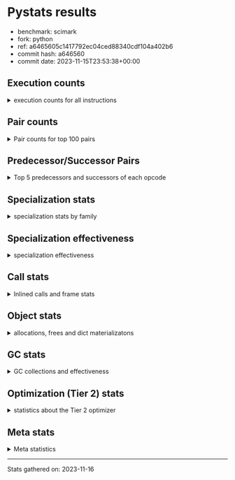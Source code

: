 
# Pystats results

- benchmark: scimark
- fork: python
- ref: a6465605c1417792ec04ced88340cdf104a402b6
- commit hash: a646560
- commit date: 2023-11-15T23:53:38+00:00

## Execution counts

<details>
<summary> execution counts for all instructions </summary>

|Name | Count | Self | Cumulative | Miss ratio | 
|---|---:|---:|---:|---:|
| LOAD_FAST | 1,159,207,680 | 17.9% | 17.9% |  |
| LOAD_FAST_LOAD_FAST | 542,781,720 | 8.4% | 26.2% |  |
| POP_JUMP_IF_FALSE | 346,580,980 | 5.3% | 31.6% |  |
| LOAD_CONST | 345,911,100 | 5.3% | 36.9% |  |
| LOAD_ATTR_INSTANCE_VALUE | 321,103,460 | 4.9% | 41.8% |  |
| SWAP | 309,383,360 | 4.8% | 46.6% |  |
| COPY | 309,375,040 | 4.8% | 51.4% |  |
| BINARY_SUBSCR | 299,729,920 | 4.6% | 56.0% |  |
| COMPARE_OP_INT | 229,899,900 | 3.5% | 59.5% |  |
| BINARY_OP_ADD_INT | 219,364,220 | 3.4% | 62.9% |  |
| STORE_SUBSCR | 213,529,480 | 3.3% | 66.2% |  |
| RESUME_CHECK | 182,272,520 | 2.8% | 69.0% |  |
| RETURN_VALUE | 181,123,540 | 2.8% | 71.8% |  |
| LOAD_GLOBAL_BUILTIN | 178,242,120 | 2.7% | 74.6% |  |
| STORE_FAST | 170,508,420 | 2.6% | 77.2% |  |
| BINARY_OP_ADD_FLOAT | 153,509,880 | 2.4% | 79.6% |  |
| BINARY_OP_MULTIPLY_FLOAT | 132,411,460 | 2.0% | 81.6% |  |
| BINARY_SUBSCR_GETITEM | 118,050,820 | 1.8% | 83.4% |  |
| BINARY_OP_SUBTRACT_FLOAT | 116,786,100 | 1.8% | 85.2% |  |
| ENTER_EXECUTOR | 106,306,680 | 1.6% | 86.9% |  |
| TO_BOOL_BOOL | 97,414,060 | 1.5% | 88.4% |  |
| JUMP_FORWARD | 94,194,080 | 1.5% | 89.8% |  |
| CALL_ISINSTANCE | 80,450,280 | 1.2% | 91.0% |  |
| BINARY_SUBSCR_LIST_INT | 80,435,080 | 1.2% | 92.3% |  |
| BINARY_OP_MULTIPLY_INT | 62,786,900 | 1.0% | 93.3% |  |
| STORE_FAST_STORE_FAST | 55,708,400 | 0.9% | 94.1% |  |
| CALL_PY_EXACT_ARGS | 54,922,060 | 0.8% | 95.0% |  |
| LOAD_ATTR_METHOD_WITH_VALUES | 54,900,620 | 0.8% | 95.8% |  |
| UNPACK_SEQUENCE_TWO_TUPLE | 46,907,120 | 0.7% | 96.5% |  |
| BINARY_OP_SUBTRACT_INT | 43,729,340 | 0.7% | 97.2% |  |
| BUILD_TUPLE | 39,217,740 | 0.6% | 97.8% |  |
| STORE_ATTR_INSTANCE_VALUE | 33,929,600 | 0.5% | 98.3% |  |
| LOAD_ATTR_NONDESCRIPTOR_WITH_VALUES | 22,232,680 | 0.3% | 98.7% | 0.1% |
| CALL_BUILTIN_CLASS | 17,332,160 | 0.3% | 98.9% |  |
| FOR_ITER_RANGE | 10,502,820 | 0.2% | 99.1% |  |
| BINARY_OP | 9,490,320 | 0.1% | 99.2% |  |
| COMPARE_OP | 8,813,000 | 0.1% | 99.4% |  |
| RETURN_CONST | 8,523,520 | 0.1% | 99.5% |  |
| INTERPRETER_EXIT | 8,499,020 | 0.1% | 99.6% |  |
| POP_JUMP_IF_TRUE | 8,404,000 | 0.1% | 99.8% |  |
| COMPARE_OP_FLOAT | 8,395,960 | 0.1% | 99.9% |  |
| BINARY_SUBSCR_TUPLE_INT | 1,599,960 | 0.0% | 99.9% |  |
| POP_TOP | 825,120 | 0.0% | 99.9% |  |
| JUMP_BACKWARD | 819,280 | 0.0% | 100.0% |  |
| FOR_ITER_GEN | 800,060 | 0.0% | 100.0% |  |
| YIELD_VALUE | 800,000 | 0.0% | 100.0% |  |
| CALL_BUILTIN_O | 420,740 | 0.0% | 100.0% |  |
| GET_ITER | 356,820 | 0.0% | 100.0% |  |
| LIST_APPEND | 179,840 | 0.0% | 100.0% |  |
| EXTENDED_ARG | 80,000 | 0.0% | 100.0% |  |
| LOAD_GLOBAL_MODULE | 48,720 | 0.0% | 100.0% |  |
| LOAD_ATTR_MODULE | 25,800 | 0.0% | 100.0% |  |
| CALL | 22,620 | 0.0% | 100.0% |  |
| PUSH_NULL | 18,720 | 0.0% | 100.0% |  |
| STORE_SUBSCR_LIST_INT | 15,180 | 0.0% | 100.0% |  |
| FOR_ITER | 9,500 | 0.0% | 100.0% |  |
| STORE_SLICE | 8,080 | 0.0% | 100.0% |  |
| LOAD_GLOBAL | 3,960 | 0.0% | 100.0% |  |
| LOAD_ATTR | 3,920 | 0.0% | 100.0% |  |
| BUILD_LIST | 1,920 | 0.0% | 100.0% |  |
| STORE_ATTR | 1,440 | 0.0% | 100.0% |  |
| LOAD_DEREF | 1,200 | 0.0% | 100.0% |  |
| RESUME | 840 | 0.0% | 100.0% |  |
| CALL_FUNCTION_EX | 800 | 0.0% | 100.0% |  |
| NOP | 400 | 0.0% | 100.0% |  |
| CALL_INTRINSIC_1 | 400 | 0.0% | 100.0% |  |
| COPY_FREE_VARS | 400 | 0.0% | 100.0% |  |
| LIST_EXTEND | 400 | 0.0% | 100.0% |  |
| STORE_FAST_LOAD_FAST | 400 | 0.0% | 100.0% |  |
| LOAD_FAST_AND_CLEAR | 240 | 0.0% | 100.0% |  |
| POP_JUMP_IF_NONE | 240 | 0.0% | 100.0% |  |
| TO_BOOL | 200 | 0.0% | 100.0% |  |
| EXIT_INIT_CHECK | 180 | 0.0% | 100.0% |  |
| CALL_ALLOC_AND_ENTER_INIT | 180 | 0.0% | 100.0% |  |
| UNPACK_SEQUENCE | 160 | 0.0% | 100.0% |  |
| BINARY_SLICE | 80 | 0.0% | 100.0% |  |
| END_FOR | 80 | 0.0% | 100.0% |  |
| RETURN_GENERATOR | 80 | 0.0% | 100.0% |  |


</details>

## Pair counts

<details>
<summary> Pair counts for top 100 pairs </summary>

|Pair | Count | Self | Cumulative | 
|---|---:|---:|---:|
| LOAD_FAST LOAD_ATTR_INSTANCE_VALUE | 253,621,600 | 3.9% | 3.9% |
| COMPARE_OP_INT POP_JUMP_IF_FALSE | 229,883,940 | 3.5% | 7.5% |
| POP_JUMP_IF_FALSE LOAD_FAST | 219,950,040 | 3.4% | 10.8% |
| LOAD_ATTR_INSTANCE_VALUE LOAD_FAST | 157,039,480 | 2.4% | 13.3% |
| BINARY_SUBSCR LOAD_FAST | 148,033,140 | 2.3% | 15.5% |
| LOAD_CONST BINARY_OP_ADD_INT | 140,610,300 | 2.2% | 17.7% |
| LOAD_FAST_LOAD_FAST LOAD_CONST | 130,254,140 | 2.0% | 19.7% |
| BINARY_SUBSCR_GETITEM RESUME_CHECK | 118,050,820 | 1.8% | 21.5% |
| STORE_SUBSCR LOAD_FAST_LOAD_FAST | 114,632,480 | 1.8% | 23.3% |
| COPY BINARY_SUBSCR | 108,588,320 | 1.7% | 25.0% |
| COPY COPY | 108,588,320 | 1.7% | 26.6% |
| SWAP STORE_SUBSCR | 108,588,320 | 1.7% | 28.3% |
| SWAP SWAP | 108,588,320 | 1.7% | 30.0% |
| LOAD_CONST LOAD_FAST | 108,551,140 | 1.7% | 31.7% |
| STORE_FAST LOAD_FAST_LOAD_FAST | 108,061,200 | 1.7% | 33.3% |
| LOAD_GLOBAL_BUILTIN LOAD_FAST | 97,548,580 | 1.5% | 34.8% |
| TO_BOOL_BOOL POP_JUMP_IF_FALSE | 97,414,060 | 1.5% | 36.3% |
| LOAD_FAST LOAD_CONST | 97,008,220 | 1.5% | 37.8% |
| LOAD_FAST SWAP | 92,198,400 | 1.4% | 39.3% |
| POP_JUMP_IF_FALSE JUMP_FORWARD | 92,198,400 | 1.4% | 40.7% |
| SWAP COPY | 92,198,400 | 1.4% | 42.1% |
| COPY COMPARE_OP_INT | 92,198,320 | 1.4% | 43.5% |
| LOAD_ATTR_INSTANCE_VALUE COMPARE_OP_INT | 92,198,320 | 1.4% | 44.9% |
| BINARY_OP_ADD_FLOAT SWAP | 81,919,920 | 1.3% | 46.2% |
| LOAD_FAST BINARY_OP_ADD_FLOAT | 81,919,840 | 1.3% | 47.5% |
| RESUME_CHECK LOAD_GLOBAL_BUILTIN | 80,450,480 | 1.2% | 48.7% |
| LOAD_FAST LOAD_GLOBAL_BUILTIN | 80,450,240 | 1.2% | 49.9% |
| CALL_ISINSTANCE TO_BOOL_BOOL | 80,450,240 | 1.2% | 51.2% |
| LOAD_GLOBAL_BUILTIN CALL_ISINSTANCE | 80,450,240 | 1.2% | 52.4% |
| BINARY_SUBSCR_LIST_INT RETURN_VALUE | 79,635,100 | 1.2% | 53.6% |
| LOAD_FAST BINARY_SUBSCR_LIST_INT | 79,635,080 | 1.2% | 54.9% |
| RETURN_VALUE LOAD_FAST | 79,619,760 | 1.2% | 56.1% |
| STORE_SUBSCR ENTER_EXECUTOR | 76,668,580 | 1.2% | 57.3% |
| BINARY_OP_SUBTRACT_FLOAT LOAD_FAST_LOAD_FAST | 73,467,980 | 1.1% | 58.4% |
| LOAD_FAST BINARY_OP_SUBTRACT_FLOAT | 73,395,840 | 1.1% | 59.5% |
| LOAD_FAST_LOAD_FAST LOAD_ATTR_INSTANCE_VALUE | 67,481,180 | 1.0% | 60.6% |
| LOAD_FAST BINARY_OP_ADD_INT | 62,456,940 | 1.0% | 61.6% |
| BINARY_SUBSCR LOAD_FAST_LOAD_FAST | 61,339,520 | 0.9% | 62.5% |
| LOAD_FAST_LOAD_FAST BINARY_SUBSCR | 58,647,380 | 0.9% | 63.4% |
| CALL_PY_EXACT_ARGS RESUME_CHECK | 54,922,000 | 0.8% | 64.2% |
| RESUME_CHECK LOAD_FAST | 54,916,920 | 0.8% | 65.1% |
| LOAD_FAST LOAD_ATTR_METHOD_WITH_VALUES | 54,899,960 | 0.8% | 65.9% |
| LOAD_FAST BINARY_SUBSCR | 52,955,960 | 0.8% | 66.8% |
| LOAD_FAST_LOAD_FAST BINARY_SUBSCR_GETITEM | 52,592,480 | 0.8% | 67.6% |
| BINARY_OP_MULTIPLY_FLOAT BINARY_OP_ADD_FLOAT | 48,532,280 | 0.7% | 68.3% |
| JUMP_FORWARD LOAD_FAST_LOAD_FAST | 48,094,880 | 0.7% | 69.1% |
| UNPACK_SEQUENCE_TWO_TUPLE STORE_FAST_STORE_FAST | 46,907,120 | 0.7% | 69.8% |
| LOAD_FAST_LOAD_FAST CALL_PY_EXACT_ARGS | 46,111,440 | 0.7% | 70.5% |
| RESUME_CHECK LOAD_CONST | 46,103,620 | 0.7% | 71.2% |
| JUMP_FORWARD LOAD_CONST | 46,099,200 | 0.7% | 71.9% |
| BINARY_OP_ADD_INT RETURN_VALUE | 46,099,180 | 0.7% | 72.6% |
| BINARY_OP_MULTIPLY_INT LOAD_FAST | 46,099,180 | 0.7% | 73.3% |
| LOAD_ATTR_INSTANCE_VALUE BINARY_OP_MULTIPLY_INT | 46,099,160 | 0.7% | 74.0% |
| LOAD_ATTR_METHOD_WITH_VALUES LOAD_FAST_LOAD_FAST | 46,099,160 | 0.7% | 74.8% |
| LOAD_FAST UNPACK_SEQUENCE_TWO_TUPLE | 46,099,120 | 0.7% | 75.5% |
| BINARY_OP_ADD_INT BINARY_SUBSCR | 41,042,160 | 0.6% | 76.1% |
| LOAD_FAST_LOAD_FAST COPY | 40,964,320 | 0.6% | 76.7% |
| BINARY_OP_ADD_INT COPY | 40,959,960 | 0.6% | 77.4% |
| LOAD_FAST LOAD_FAST | 40,594,180 | 0.6% | 78.0% |
| STORE_FAST_STORE_FAST LOAD_FAST | 39,216,000 | 0.6% | 78.6% |
| LOAD_CONST BINARY_OP_SUBTRACT_INT | 38,841,060 | 0.6% | 79.2% |
| BINARY_SUBSCR RETURN_VALUE | 38,416,020 | 0.6% | 79.8% |
| RETURN_VALUE BINARY_SUBSCR | 38,416,000 | 0.6% | 80.4% |
| STORE_FAST LOAD_FAST | 37,403,860 | 0.6% | 80.9% |
| BINARY_OP_ADD_INT STORE_SUBSCR | 36,901,640 | 0.6% | 81.5% |
| BINARY_OP_SUBTRACT_INT STORE_FAST | 36,028,160 | 0.6% | 82.1% |
| ENTER_EXECUTOR BINARY_SUBSCR_GETITEM | 34,724,420 | 0.5% | 82.6% |
| BINARY_OP_MULTIPLY_FLOAT BINARY_OP_SUBTRACT_FLOAT | 34,588,900 | 0.5% | 83.1% |
| LOAD_FAST_LOAD_FAST STORE_ATTR_INSTANCE_VALUE | 33,927,880 | 0.5% | 83.7% |
| STORE_ATTR_INSTANCE_VALUE LOAD_FAST | 33,927,760 | 0.5% | 84.2% |
| LOAD_FAST_LOAD_FAST LOAD_FAST | 33,296,100 | 0.5% | 84.7% |
| LOAD_CONST COMPARE_OP_INT | 33,089,800 | 0.5% | 85.2% |
| LOAD_FAST BINARY_OP_MULTIPLY_FLOAT | 32,978,360 | 0.5% | 85.7% |
| LOAD_FAST_LOAD_FAST STORE_SUBSCR | 32,871,840 | 0.5% | 86.2% |
| BINARY_OP_ADD_FLOAT STORE_FAST | 32,776,980 | 0.5% | 86.7% |
| LOAD_FAST BUILD_TUPLE | 31,532,800 | 0.5% | 87.2% |
| BUILD_TUPLE BINARY_SUBSCR_GETITEM | 30,733,620 | 0.5% | 87.7% |
| POP_JUMP_IF_FALSE LOAD_FAST_LOAD_FAST | 30,203,460 | 0.5% | 88.2% |
| LOAD_FAST COPY | 26,664,000 | 0.4% | 88.6% |
| BINARY_SUBSCR BINARY_OP_MULTIPLY_FLOAT | 26,268,940 | 0.4% | 89.0% |
| BINARY_OP_SUBTRACT_FLOAT SWAP | 26,267,980 | 0.4% | 89.4% |
| ENTER_EXECUTOR BINARY_OP_MULTIPLY_FLOAT | 24,671,680 | 0.4% | 89.8% |
| BINARY_OP_ADD_FLOAT LOAD_FAST_LOAD_FAST | 23,125,800 | 0.4% | 90.1% |
| RETURN_VALUE BINARY_OP_ADD_FLOAT | 23,049,480 | 0.4% | 90.5% |
| LOAD_FAST STORE_SUBSCR | 18,143,980 | 0.3% | 90.7% |
| LOAD_FAST CALL_BUILTIN_CLASS | 17,177,060 | 0.3% | 91.0% |
| BINARY_OP_SUBTRACT_FLOAT STORE_FAST | 17,049,840 | 0.3% | 91.3% |
| CALL_BUILTIN_CLASS BINARY_OP_MULTIPLY_FLOAT | 16,972,000 | 0.3% | 91.5% |
| LOAD_FAST LOAD_ATTR_NONDESCRIPTOR_WITH_VALUES | 16,967,920 | 0.3% | 91.8% |
| BINARY_OP_MULTIPLY_FLOAT RETURN_VALUE | 16,963,840 | 0.3% | 92.1% |
| LOAD_ATTR_INSTANCE_VALUE TO_BOOL_BOOL | 16,963,720 | 0.3% | 92.3% |
| LOAD_ATTR_NONDESCRIPTOR_WITH_VALUES LOAD_GLOBAL_BUILTIN | 16,963,720 | 0.3% | 92.6% |
| BINARY_OP_MULTIPLY_INT STORE_FAST | 16,458,740 | 0.3% | 92.8% |
| BINARY_SUBSCR STORE_FAST | 16,370,320 | 0.3% | 93.1% |
| BINARY_OP_ADD_INT BINARY_OP_MULTIPLY_INT | 16,288,840 | 0.3% | 93.3% |
| BINARY_OP_MULTIPLY_FLOAT LOAD_FAST | 16,216,900 | 0.2% | 93.6% |
| LOAD_FAST_LOAD_FAST BINARY_OP_MULTIPLY_FLOAT | 16,144,360 | 0.2% | 93.8% |
| RETURN_VALUE STORE_FAST | 16,008,360 | 0.2% | 94.1% |
| BINARY_OP_ADD_INT LOAD_FAST | 15,819,480 | 0.2% | 94.3% |
| BINARY_OP_ADD_INT STORE_FAST | 14,569,280 | 0.2% | 94.5% |


</details>

## Predecessor/Successor Pairs

<details>
<summary> Top 5 predecessors and successors of each opcode </summary>

### BINARY_SLICE

<details>
<summary> Successors and predecessors for BINARY_SLICE </summary>

|Predecessors | Count | Percentage | 
|---|---:|---:|
| LOAD_CONST | 80 | 100.0% |

|Successors | Count | Percentage | 
|---|---:|---:|
| LOAD_FAST | 80 | 100.0% |


</details>

### STORE_SLICE

<details>
<summary> Successors and predecessors for STORE_SLICE </summary>

|Predecessors | Count | Percentage | 
|---|---:|---:|
| LOAD_CONST | 8,080 | 100.0% |

|Successors | Count | Percentage | 
|---|---:|---:|
| JUMP_BACKWARD | 8,000 | 99.0% |
| LOAD_FAST | 80 | 1.0% |


</details>

### CACHE

<details>
<summary> Successors and predecessors for CACHE </summary>

|Successors | Count | Percentage | 
|---|---:|---:|
| RESUME_CHECK | 8,498,820 | 100.0% |
| RESUME | 180 | 0.0% |
| POP_TOP | 20 | 0.0% |


</details>

### BINARY_SUBSCR

<details>
<summary> Successors and predecessors for BINARY_SUBSCR </summary>

|Predecessors | Count | Percentage | 
|---|---:|---:|
| COPY | 108,588,320 | 36.2% |
| LOAD_FAST_LOAD_FAST | 58,647,380 | 19.6% |
| LOAD_FAST | 52,955,960 | 17.7% |
| BINARY_OP_ADD_INT | 41,042,160 | 13.7% |
| RETURN_VALUE | 38,416,000 | 12.8% |

|Successors | Count | Percentage | 
|---|---:|---:|
| LOAD_FAST | 148,033,140 | 49.4% |
| LOAD_FAST_LOAD_FAST | 61,339,520 | 20.5% |
| RETURN_VALUE | 38,416,020 | 12.8% |
| BINARY_OP_MULTIPLY_FLOAT | 26,268,940 | 8.8% |
| STORE_FAST | 16,370,320 | 5.5% |


</details>

### END_FOR

<details>
<summary> Successors and predecessors for END_FOR </summary>

|Predecessors | Count | Percentage | 
|---|---:|---:|
| RETURN_CONST | 80 | 100.0% |

|Successors | Count | Percentage | 
|---|---:|---:|
| LOAD_FAST | 80 | 100.0% |


</details>

### EXIT_INIT_CHECK

<details>
<summary> Successors and predecessors for EXIT_INIT_CHECK </summary>

|Predecessors | Count | Percentage | 
|---|---:|---:|
| RETURN_CONST | 180 | 100.0% |

|Successors | Count | Percentage | 
|---|---:|---:|
| RETURN_VALUE | 180 | 100.0% |


</details>

### GET_ITER

<details>
<summary> Successors and predecessors for GET_ITER </summary>

|Predecessors | Count | Percentage | 
|---|---:|---:|
| CALL_BUILTIN_CLASS | 355,740 | 99.7% |
| CALL | 600 | 0.2% |
| LOAD_FAST | 400 | 0.1% |
| RETURN_GENERATOR | 80 | 0.0% |

|Successors | Count | Percentage | 
|---|---:|---:|
| FOR_ITER_RANGE | 355,820 | 99.7% |
| FOR_ITER | 700 | 0.2% |
| LOAD_FAST_AND_CLEAR | 240 | 0.1% |
| FOR_ITER_GEN | 60 | 0.0% |


</details>

### INTERPRETER_EXIT

<details>
<summary> Successors and predecessors for INTERPRETER_EXIT </summary>

|Predecessors | Count | Percentage | 
|---|---:|---:|
| RETURN_CONST | 8,498,700 | 100.0% |
| RETURN_VALUE | 300 | 0.0% |
| YIELD_VALUE | 20 | 0.0% |


</details>

### NOP

<details>
<summary> Successors and predecessors for NOP </summary>

|Predecessors | Count | Percentage | 
|---|---:|---:|
| POP_TOP | 400 | 100.0% |

|Successors | Count | Percentage | 
|---|---:|---:|
| LOAD_DEREF | 400 | 100.0% |


</details>

### POP_TOP

<details>
<summary> Successors and predecessors for POP_TOP </summary>

|Predecessors | Count | Percentage | 
|---|---:|---:|
| RESUME_CHECK | 799,980 | 97.0% |
| RETURN_CONST | 24,560 | 3.0% |
| CALL | 400 | 0.0% |
| RETURN_VALUE | 80 | 0.0% |
| FOR_ITER_GEN | 60 | 0.0% |

|Successors | Count | Percentage | 
|---|---:|---:|
| ENTER_EXECUTOR | 803,320 | 97.4% |
| LOAD_CONST | 12,240 | 1.5% |
| RETURN_CONST | 4,080 | 0.5% |
| LOAD_GLOBAL_MODULE | 4,000 | 0.5% |
| JUMP_BACKWARD | 920 | 0.1% |


</details>

### PUSH_NULL

<details>
<summary> Successors and predecessors for PUSH_NULL </summary>

|Predecessors | Count | Percentage | 
|---|---:|---:|
| LOAD_ATTR_MODULE | 17,500 | 93.5% |
| LOAD_DEREF | 800 | 4.3% |
| LOAD_ATTR | 340 | 1.8% |
| LOAD_FAST | 80 | 0.4% |

|Successors | Count | Percentage | 
|---|---:|---:|
| LOAD_FAST | 17,440 | 93.2% |
| CALL | 1,200 | 6.4% |
| LOAD_FAST_LOAD_FAST | 80 | 0.4% |


</details>

### RETURN_GENERATOR

<details>
<summary> Successors and predecessors for RETURN_GENERATOR </summary>

|Predecessors | Count | Percentage | 
|---|---:|---:|
| CALL_PY_EXACT_ARGS | 60 | 75.0% |
| CALL | 20 | 25.0% |

|Successors | Count | Percentage | 
|---|---:|---:|
| GET_ITER | 80 | 100.0% |


</details>

### RETURN_VALUE

<details>
<summary> Successors and predecessors for RETURN_VALUE </summary>

|Predecessors | Count | Percentage | 
|---|---:|---:|
| BINARY_SUBSCR_LIST_INT | 79,635,100 | 44.0% |
| BINARY_OP_ADD_INT | 46,099,180 | 25.5% |
| BINARY_SUBSCR | 38,416,020 | 21.2% |
| BINARY_OP_MULTIPLY_FLOAT | 16,963,840 | 9.4% |
| LOAD_FAST | 8,160 | 0.0% |

|Successors | Count | Percentage | 
|---|---:|---:|
| LOAD_FAST | 79,619,760 | 44.0% |
| BINARY_SUBSCR | 38,416,000 | 21.2% |
| BINARY_OP_ADD_FLOAT | 23,049,480 | 12.7% |
| STORE_FAST | 16,008,360 | 8.8% |
| LOAD_FAST_LOAD_FAST | 8,490,760 | 4.7% |


</details>

### STORE_SUBSCR

<details>
<summary> Successors and predecessors for STORE_SUBSCR </summary>

|Predecessors | Count | Percentage | 
|---|---:|---:|
| SWAP | 108,588,320 | 50.9% |
| BINARY_OP_ADD_INT | 36,901,640 | 17.3% |
| LOAD_FAST_LOAD_FAST | 32,871,840 | 15.4% |
| LOAD_FAST | 18,143,980 | 8.5% |
| BUILD_TUPLE | 8,483,200 | 4.0% |

|Successors | Count | Percentage | 
|---|---:|---:|
| LOAD_FAST_LOAD_FAST | 114,632,480 | 53.7% |
| ENTER_EXECUTOR | 76,668,580 | 35.9% |
| LOAD_FAST | 12,884,260 | 6.0% |
| RETURN_CONST | 8,483,220 | 4.0% |
| JUMP_BACKWARD | 803,740 | 0.4% |


</details>

### TO_BOOL

<details>
<summary> Successors and predecessors for TO_BOOL </summary>

|Predecessors | Count | Percentage | 
|---|---:|---:|
| LOAD_ATTR | 60 | 30.0% |
| LOAD_ATTR_INSTANCE_VALUE | 60 | 30.0% |
| CALL | 40 | 20.0% |
| CALL_ISINSTANCE | 40 | 20.0% |

|Successors | Count | Percentage | 
|---|---:|---:|
| POP_JUMP_IF_FALSE | 100 | 50.0% |
| TO_BOOL_BOOL | 100 | 50.0% |


</details>

### BINARY_OP

<details>
<summary> Successors and predecessors for BINARY_OP </summary>

|Predecessors | Count | Percentage | 
|---|---:|---:|
| LOAD_ATTR_NONDESCRIPTOR_WITH_VALUES | 5,260,680 | 55.4% |
| LOAD_CONST | 4,144,200 | 43.7% |
| LOAD_FAST | 38,200 | 0.4% |
| BINARY_OP | 16,400 | 0.2% |
| LOAD_FAST_LOAD_FAST | 9,200 | 0.1% |

|Successors | Count | Percentage | 
|---|---:|---:|
| STORE_FAST | 9,412,620 | 99.2% |
| BINARY_OP | 16,400 | 0.2% |
| LIST_APPEND | 16,000 | 0.2% |
| BINARY_OP_ADD_FLOAT | 8,280 | 0.1% |
| CALL_BUILTIN_O | 8,280 | 0.1% |


</details>

### BUILD_LIST

<details>
<summary> Successors and predecessors for BUILD_LIST </summary>

|Predecessors | Count | Percentage | 
|---|---:|---:|
| LOAD_CONST | 1,280 | 66.7% |
| LOAD_FAST | 400 | 20.8% |
| SWAP | 240 | 12.5% |

|Successors | Count | Percentage | 
|---|---:|---:|
| CALL | 1,280 | 66.7% |
| LOAD_DEREF | 400 | 20.8% |
| SWAP | 240 | 12.5% |


</details>

### BUILD_TUPLE

<details>
<summary> Successors and predecessors for BUILD_TUPLE </summary>

|Predecessors | Count | Percentage | 
|---|---:|---:|
| LOAD_FAST | 31,532,800 | 80.4% |
| BINARY_OP_ADD_INT | 7,683,180 | 19.6% |
| BINARY_OP_SUBTRACT_INT | 1,000 | 0.0% |
| LOAD_FAST_LOAD_FAST | 720 | 0.0% |
| BINARY_OP | 40 | 0.0% |

|Successors | Count | Percentage | 
|---|---:|---:|
| BINARY_SUBSCR_GETITEM | 30,733,620 | 78.4% |
| STORE_SUBSCR | 8,483,200 | 21.6% |
| YIELD_VALUE | 720 | 0.0% |
| BINARY_SUBSCR | 200 | 0.0% |


</details>

### CALL

<details>
<summary> Successors and predecessors for CALL </summary>

|Predecessors | Count | Percentage | 
|---|---:|---:|
| ENTER_EXECUTOR | 15,520 | 68.6% |
| LOAD_FAST | 1,680 | 7.4% |
| BUILD_LIST | 1,280 | 5.7% |
| PUSH_NULL | 1,200 | 5.3% |
| CALL | 900 | 4.0% |

|Successors | Count | Percentage | 
|---|---:|---:|
| LOAD_FAST | 16,900 | 74.7% |
| STORE_FAST | 1,240 | 5.5% |
| CALL | 900 | 4.0% |
| CALL_BUILTIN_CLASS | 740 | 3.3% |
| GET_ITER | 600 | 2.7% |


</details>

### CALL_FUNCTION_EX

<details>
<summary> Successors and predecessors for CALL_FUNCTION_EX </summary>

|Predecessors | Count | Percentage | 
|---|---:|---:|
| CALL_INTRINSIC_1 | 400 | 50.0% |
| LOAD_FAST | 400 | 50.0% |

|Successors | Count | Percentage | 
|---|---:|---:|
| COPY_FREE_VARS | 400 | 50.0% |
| RESUME_CHECK | 300 | 37.5% |
| RESUME | 100 | 12.5% |


</details>

### CALL_INTRINSIC_1

<details>
<summary> Successors and predecessors for CALL_INTRINSIC_1 </summary>

|Predecessors | Count | Percentage | 
|---|---:|---:|
| LIST_EXTEND | 400 | 100.0% |

|Successors | Count | Percentage | 
|---|---:|---:|
| CALL_FUNCTION_EX | 400 | 100.0% |


</details>

### COMPARE_OP

<details>
<summary> Successors and predecessors for COMPARE_OP </summary>

|Predecessors | Count | Percentage | 
|---|---:|---:|
| LOAD_CONST | 8,809,640 | 100.0% |
| COMPARE_OP | 2,720 | 0.0% |
| LOAD_FAST_LOAD_FAST | 360 | 0.0% |
| BINARY_OP | 80 | 0.0% |
| COPY | 80 | 0.0% |

|Successors | Count | Percentage | 
|---|---:|---:|
| POP_JUMP_IF_FALSE | 8,809,620 | 100.0% |
| COMPARE_OP | 2,720 | 0.0% |
| COMPARE_OP_INT | 540 | 0.0% |
| POP_JUMP_IF_TRUE | 60 | 0.0% |
| COMPARE_OP_FLOAT | 40 | 0.0% |


</details>

### COPY

<details>
<summary> Successors and predecessors for COPY </summary>

|Predecessors | Count | Percentage | 
|---|---:|---:|
| COPY | 108,588,320 | 35.1% |
| SWAP | 92,198,400 | 29.8% |
| LOAD_FAST_LOAD_FAST | 40,964,320 | 13.2% |
| BINARY_OP_ADD_INT | 40,959,960 | 13.2% |
| LOAD_FAST | 26,664,000 | 8.6% |

|Successors | Count | Percentage | 
|---|---:|---:|
| BINARY_SUBSCR | 108,588,320 | 35.1% |
| COPY | 108,588,320 | 35.1% |
| COMPARE_OP_INT | 92,198,320 | 29.8% |
| COMPARE_OP | 80 | 0.0% |


</details>

### COPY_FREE_VARS

<details>
<summary> Successors and predecessors for COPY_FREE_VARS </summary>

|Predecessors | Count | Percentage | 
|---|---:|---:|
| CALL_FUNCTION_EX | 400 | 100.0% |

|Successors | Count | Percentage | 
|---|---:|---:|
| RESUME_CHECK | 300 | 75.0% |
| RESUME | 100 | 25.0% |


</details>

### ENTER_EXECUTOR

<details>
<summary> Successors and predecessors for ENTER_EXECUTOR </summary>

|Predecessors | Count | Percentage | 
|---|---:|---:|
| STORE_SUBSCR | 76,668,580 | 72.1% |
| STORE_FAST | 14,505,100 | 13.6% |
| FOR_ITER_RANGE | 8,673,680 | 8.2% |
| POP_JUMP_IF_TRUE | 2,073,880 | 2.0% |
| POP_JUMP_IF_FALSE | 2,047,760 | 1.9% |

|Successors | Count | Percentage | 
|---|---:|---:|
| BINARY_SUBSCR_GETITEM | 34,724,420 | 32.7% |
| BINARY_OP_MULTIPLY_FLOAT | 24,671,680 | 23.2% |
| LOAD_FAST_LOAD_FAST | 12,071,360 | 11.4% |
| POP_JUMP_IF_FALSE | 10,465,260 | 9.8% |
| FOR_ITER_RANGE | 10,137,100 | 9.5% |


</details>

### FOR_ITER

<details>
<summary> Successors and predecessors for FOR_ITER </summary>

|Predecessors | Count | Percentage | 
|---|---:|---:|
| JUMP_BACKWARD | 8,620 | 90.7% |
| GET_ITER | 700 | 7.4% |
| FOR_ITER | 140 | 1.5% |
| SWAP | 40 | 0.4% |

|Successors | Count | Percentage | 
|---|---:|---:|
| UNPACK_SEQUENCE_TWO_TUPLE | 7,960 | 83.8% |
| FOR_ITER_RANGE | 620 | 6.5% |
| STORE_FAST | 580 | 6.1% |
| FOR_ITER | 140 | 1.5% |
| RETURN_CONST | 80 | 0.8% |


</details>

### JUMP_BACKWARD

<details>
<summary> Successors and predecessors for JUMP_BACKWARD </summary>

|Predecessors | Count | Percentage | 
|---|---:|---:|
| STORE_SUBSCR | 803,740 | 98.1% |
| STORE_SLICE | 8,000 | 1.0% |
| FOR_ITER_RANGE | 2,800 | 0.3% |
| STORE_FAST | 1,360 | 0.2% |
| POP_TOP | 920 | 0.1% |

|Successors | Count | Percentage | 
|---|---:|---:|
| FOR_ITER_GEN | 799,980 | 97.6% |
| FOR_ITER_RANGE | 9,080 | 1.1% |
| FOR_ITER | 8,620 | 1.1% |
| ENTER_EXECUTOR | 640 | 0.1% |
| LOAD_CONST | 320 | 0.0% |


</details>

### JUMP_FORWARD

<details>
<summary> Successors and predecessors for JUMP_FORWARD </summary>

|Predecessors | Count | Percentage | 
|---|---:|---:|
| POP_JUMP_IF_FALSE | 92,198,400 | 97.9% |
| STORE_FAST | 1,995,680 | 2.1% |

|Successors | Count | Percentage | 
|---|---:|---:|
| LOAD_FAST_LOAD_FAST | 48,094,880 | 51.1% |
| LOAD_CONST | 46,099,200 | 48.9% |


</details>

### LIST_APPEND

<details>
<summary> Successors and predecessors for LIST_APPEND </summary>

|Predecessors | Count | Percentage | 
|---|---:|---:|
| RETURN_VALUE | 163,840 | 91.1% |
| BINARY_OP | 16,000 | 8.9% |

|Successors | Count | Percentage | 
|---|---:|---:|
| ENTER_EXECUTOR | 179,160 | 99.6% |
| JUMP_BACKWARD | 680 | 0.4% |


</details>

### LIST_EXTEND

<details>
<summary> Successors and predecessors for LIST_EXTEND </summary>

|Predecessors | Count | Percentage | 
|---|---:|---:|
| LOAD_DEREF | 400 | 100.0% |

|Successors | Count | Percentage | 
|---|---:|---:|
| CALL_INTRINSIC_1 | 400 | 100.0% |


</details>

### LOAD_ATTR

<details>
<summary> Successors and predecessors for LOAD_ATTR </summary>

|Predecessors | Count | Percentage | 
|---|---:|---:|
| LOAD_FAST | 2,000 | 51.0% |
| LOAD_FAST_LOAD_FAST | 1,120 | 28.6% |
| LOAD_GLOBAL | 360 | 9.2% |
| LOAD_GLOBAL_MODULE | 360 | 9.2% |
| STORE_FAST_LOAD_FAST | 40 | 1.0% |

|Successors | Count | Percentage | 
|---|---:|---:|
| LOAD_ATTR_INSTANCE_VALUE | 680 | 17.3% |
| LOAD_ATTR_NONDESCRIPTOR_WITH_VALUES | 660 | 16.8% |
| LOAD_FAST | 540 | 13.8% |
| BINARY_OP | 460 | 11.7% |
| LOAD_ATTR_MODULE | 360 | 9.2% |


</details>

### LOAD_CONST

<details>
<summary> Successors and predecessors for LOAD_CONST </summary>

|Predecessors | Count | Percentage | 
|---|---:|---:|
| LOAD_FAST_LOAD_FAST | 130,254,140 | 37.7% |
| LOAD_FAST | 97,008,220 | 28.0% |
| RESUME_CHECK | 46,103,620 | 13.3% |
| JUMP_FORWARD | 46,099,200 | 13.3% |
| STORE_FAST | 8,388,800 | 2.4% |

|Successors | Count | Percentage | 
|---|---:|---:|
| BINARY_OP_ADD_INT | 140,610,300 | 40.6% |
| LOAD_FAST | 108,551,140 | 31.4% |
| BINARY_OP_SUBTRACT_INT | 38,841,060 | 11.2% |
| COMPARE_OP_INT | 33,089,800 | 9.6% |
| COMPARE_OP | 8,809,640 | 2.5% |


</details>

### LOAD_DEREF

<details>
<summary> Successors and predecessors for LOAD_DEREF </summary>

|Predecessors | Count | Percentage | 
|---|---:|---:|
| NOP | 400 | 33.3% |
| BUILD_LIST | 400 | 33.3% |
| RESUME_CHECK | 300 | 25.0% |
| RESUME | 100 | 8.3% |

|Successors | Count | Percentage | 
|---|---:|---:|
| PUSH_NULL | 800 | 66.7% |
| LIST_EXTEND | 400 | 33.3% |


</details>

### LOAD_FAST

<details>
<summary> Successors and predecessors for LOAD_FAST </summary>

|Predecessors | Count | Percentage | 
|---|---:|---:|
| POP_JUMP_IF_FALSE | 219,950,040 | 19.0% |
| LOAD_ATTR_INSTANCE_VALUE | 157,039,480 | 13.5% |
| BINARY_SUBSCR | 148,033,140 | 12.8% |
| LOAD_CONST | 108,551,140 | 9.4% |
| LOAD_GLOBAL_BUILTIN | 97,548,580 | 8.4% |

|Successors | Count | Percentage | 
|---|---:|---:|
| LOAD_ATTR_INSTANCE_VALUE | 253,621,600 | 21.9% |
| LOAD_CONST | 97,008,220 | 8.4% |
| SWAP | 92,198,400 | 8.0% |
| BINARY_OP_ADD_FLOAT | 81,919,840 | 7.1% |
| LOAD_GLOBAL_BUILTIN | 80,450,240 | 6.9% |


</details>

### LOAD_FAST_AND_CLEAR

<details>
<summary> Successors and predecessors for LOAD_FAST_AND_CLEAR </summary>

|Predecessors | Count | Percentage | 
|---|---:|---:|
| GET_ITER | 240 | 100.0% |

|Successors | Count | Percentage | 
|---|---:|---:|
| SWAP | 240 | 100.0% |


</details>

### LOAD_FAST_LOAD_FAST

<details>
<summary> Successors and predecessors for LOAD_FAST_LOAD_FAST </summary>

|Predecessors | Count | Percentage | 
|---|---:|---:|
| STORE_SUBSCR | 114,632,480 | 21.1% |
| STORE_FAST | 108,061,200 | 19.9% |
| BINARY_OP_SUBTRACT_FLOAT | 73,467,980 | 13.5% |
| BINARY_SUBSCR | 61,339,520 | 11.3% |
| JUMP_FORWARD | 48,094,880 | 8.9% |

|Successors | Count | Percentage | 
|---|---:|---:|
| LOAD_CONST | 130,254,140 | 24.0% |
| LOAD_ATTR_INSTANCE_VALUE | 67,481,180 | 12.4% |
| BINARY_SUBSCR | 58,647,380 | 10.8% |
| BINARY_SUBSCR_GETITEM | 52,592,480 | 9.7% |
| CALL_PY_EXACT_ARGS | 46,111,440 | 8.5% |


</details>

### LOAD_GLOBAL

<details>
<summary> Successors and predecessors for LOAD_GLOBAL </summary>

|Predecessors | Count | Percentage | 
|---|---:|---:|
| STORE_FAST | 1,880 | 47.5% |
| FOR_ITER_RANGE | 320 | 8.1% |
| RESUME | 280 | 7.1% |
| RESUME_CHECK | 280 | 7.1% |
| RETURN_VALUE | 200 | 5.1% |

|Successors | Count | Percentage | 
|---|---:|---:|
| LOAD_GLOBAL_BUILTIN | 1,020 | 25.8% |
| LOAD_GLOBAL_MODULE | 960 | 24.2% |
| LOAD_FAST | 740 | 18.7% |
| LOAD_CONST | 500 | 12.6% |
| LOAD_ATTR | 360 | 9.1% |


</details>

### POP_JUMP_IF_FALSE

<details>
<summary> Successors and predecessors for POP_JUMP_IF_FALSE </summary>

|Predecessors | Count | Percentage | 
|---|---:|---:|
| COMPARE_OP_INT | 229,883,940 | 66.3% |
| TO_BOOL_BOOL | 97,414,060 | 28.1% |
| ENTER_EXECUTOR | 10,465,260 | 3.0% |
| COMPARE_OP | 8,809,620 | 2.5% |
| EXTENDED_ARG | 8,000 | 0.0% |

|Successors | Count | Percentage | 
|---|---:|---:|
| LOAD_FAST | 219,950,040 | 63.5% |
| JUMP_FORWARD | 92,198,400 | 26.6% |
| LOAD_FAST_LOAD_FAST | 30,203,460 | 8.7% |
| ENTER_EXECUTOR | 2,047,760 | 0.6% |
| LOAD_CONST | 2,012,240 | 0.6% |


</details>

### POP_JUMP_IF_NONE

<details>
<summary> Successors and predecessors for POP_JUMP_IF_NONE </summary>

|Predecessors | Count | Percentage | 
|---|---:|---:|
| LOAD_FAST | 240 | 100.0% |

|Successors | Count | Percentage | 
|---|---:|---:|
| RETURN_CONST | 240 | 100.0% |


</details>

### POP_JUMP_IF_TRUE

<details>
<summary> Successors and predecessors for POP_JUMP_IF_TRUE </summary>

|Predecessors | Count | Percentage | 
|---|---:|---:|
| COMPARE_OP_FLOAT | 8,395,960 | 99.9% |
| COMPARE_OP_INT | 7,980 | 0.1% |
| COMPARE_OP | 60 | 0.0% |

|Successors | Count | Percentage | 
|---|---:|---:|
| LOAD_FAST | 6,321,440 | 75.2% |
| ENTER_EXECUTOR | 2,073,880 | 24.7% |
| LOAD_GLOBAL_BUILTIN | 7,880 | 0.1% |
| JUMP_BACKWARD | 760 | 0.0% |
| LOAD_GLOBAL | 40 | 0.0% |


</details>

### RETURN_CONST

<details>
<summary> Successors and predecessors for RETURN_CONST </summary>

|Predecessors | Count | Percentage | 
|---|---:|---:|
| STORE_SUBSCR | 8,483,220 | 99.5% |
| STORE_SUBSCR_LIST_INT | 15,180 | 0.2% |
| FOR_ITER_RANGE | 12,240 | 0.1% |
| POP_JUMP_IF_FALSE | 8,000 | 0.1% |
| POP_TOP | 4,080 | 0.0% |

|Successors | Count | Percentage | 
|---|---:|---:|
| INTERPRETER_EXIT | 8,498,700 | 99.7% |
| POP_TOP | 24,560 | 0.3% |
| EXIT_INIT_CHECK | 180 | 0.0% |
| END_FOR | 80 | 0.0% |


</details>

### STORE_ATTR

<details>
<summary> Successors and predecessors for STORE_ATTR </summary>

|Predecessors | Count | Percentage | 
|---|---:|---:|
| LOAD_FAST | 920 | 63.9% |
| LOAD_FAST_LOAD_FAST | 520 | 36.1% |

|Successors | Count | Percentage | 
|---|---:|---:|
| STORE_ATTR_INSTANCE_VALUE | 720 | 50.0% |
| LOAD_CONST | 240 | 16.7% |
| LOAD_FAST | 160 | 11.1% |
| LOAD_GLOBAL | 160 | 11.1% |
| RETURN_CONST | 120 | 8.3% |


</details>

### STORE_FAST

<details>
<summary> Successors and predecessors for STORE_FAST </summary>

|Predecessors | Count | Percentage | 
|---|---:|---:|
| BINARY_OP_SUBTRACT_INT | 36,028,160 | 21.1% |
| BINARY_OP_ADD_FLOAT | 32,776,980 | 19.2% |
| BINARY_OP_SUBTRACT_FLOAT | 17,049,840 | 10.0% |
| BINARY_OP_MULTIPLY_INT | 16,458,740 | 9.7% |
| BINARY_SUBSCR | 16,370,320 | 9.6% |

|Successors | Count | Percentage | 
|---|---:|---:|
| LOAD_FAST_LOAD_FAST | 108,061,200 | 63.4% |
| LOAD_FAST | 37,403,860 | 21.9% |
| ENTER_EXECUTOR | 14,505,100 | 8.5% |
| LOAD_CONST | 8,388,800 | 4.9% |
| JUMP_FORWARD | 1,995,680 | 1.2% |


</details>

### STORE_FAST_STORE_FAST

<details>
<summary> Successors and predecessors for STORE_FAST_STORE_FAST </summary>

|Predecessors | Count | Percentage | 
|---|---:|---:|
| UNPACK_SEQUENCE_TWO_TUPLE | 46,907,120 | 84.2% |
| LOAD_ATTR_INSTANCE_VALUE | 8,801,120 | 15.8% |
| LOAD_ATTR | 80 | 0.0% |
| UNPACK_SEQUENCE | 80 | 0.0% |

|Successors | Count | Percentage | 
|---|---:|---:|
| LOAD_FAST | 39,216,000 | 70.4% |
| STORE_FAST | 8,801,120 | 15.8% |
| LOAD_FAST_LOAD_FAST | 7,691,200 | 13.8% |
| LOAD_GLOBAL | 40 | 0.0% |
| LOAD_GLOBAL_BUILTIN | 40 | 0.0% |


</details>

### SWAP

<details>
<summary> Successors and predecessors for SWAP </summary>

|Predecessors | Count | Percentage | 
|---|---:|---:|
| SWAP | 108,588,320 | 35.1% |
| LOAD_FAST | 92,198,400 | 29.8% |
| BINARY_OP_ADD_FLOAT | 81,919,920 | 26.5% |
| BINARY_OP_SUBTRACT_FLOAT | 26,267,980 | 8.5% |
| BINARY_OP_MULTIPLY_FLOAT | 400,280 | 0.1% |

|Successors | Count | Percentage | 
|---|---:|---:|
| STORE_SUBSCR | 108,588,320 | 35.1% |
| SWAP | 108,588,320 | 35.1% |
| COPY | 92,198,400 | 29.8% |
| LOAD_FAST_LOAD_FAST | 7,600 | 0.0% |
| BUILD_LIST | 240 | 0.0% |


</details>

### UNPACK_SEQUENCE

<details>
<summary> Successors and predecessors for UNPACK_SEQUENCE </summary>

|Predecessors | Count | Percentage | 
|---|---:|---:|
| LOAD_FAST | 80 | 50.0% |
| FOR_ITER | 60 | 37.5% |
| YIELD_VALUE | 20 | 12.5% |

|Successors | Count | Percentage | 
|---|---:|---:|
| STORE_FAST_STORE_FAST | 80 | 50.0% |
| UNPACK_SEQUENCE_TWO_TUPLE | 80 | 50.0% |


</details>

### YIELD_VALUE

<details>
<summary> Successors and predecessors for YIELD_VALUE </summary>

|Predecessors | Count | Percentage | 
|---|---:|---:|
| ENTER_EXECUTOR | 799,280 | 99.9% |
| BUILD_TUPLE | 720 | 0.1% |

|Successors | Count | Percentage | 
|---|---:|---:|
| UNPACK_SEQUENCE_TWO_TUPLE | 799,960 | 100.0% |
| INTERPRETER_EXIT | 20 | 0.0% |
| UNPACK_SEQUENCE | 20 | 0.0% |


</details>

### RESUME

<details>
<summary> Successors and predecessors for RESUME </summary>

|Predecessors | Count | Percentage | 
|---|---:|---:|
| CALL | 420 | 50.0% |
| CACHE | 180 | 21.4% |
| CALL_FUNCTION_EX | 100 | 11.9% |
| COPY_FREE_VARS | 100 | 11.9% |
| POP_TOP | 20 | 2.4% |

|Successors | Count | Percentage | 
|---|---:|---:|
| LOAD_FAST | 280 | 33.3% |
| LOAD_GLOBAL | 280 | 33.3% |
| LOAD_DEREF | 100 | 11.9% |
| LOAD_FAST_LOAD_FAST | 100 | 11.9% |
| LOAD_CONST | 60 | 7.1% |


</details>

### BINARY_OP_ADD_FLOAT

<details>
<summary> Successors and predecessors for BINARY_OP_ADD_FLOAT </summary>

|Predecessors | Count | Percentage | 
|---|---:|---:|
| LOAD_FAST | 81,919,840 | 53.4% |
| BINARY_OP_MULTIPLY_FLOAT | 48,532,280 | 31.6% |
| RETURN_VALUE | 23,049,480 | 15.0% |
| BINARY_OP | 8,280 | 0.0% |

|Successors | Count | Percentage | 
|---|---:|---:|
| SWAP | 81,919,920 | 53.4% |
| STORE_FAST | 32,776,980 | 21.4% |
| LOAD_FAST_LOAD_FAST | 23,125,800 | 15.1% |
| LOAD_CONST | 7,999,980 | 5.2% |
| BINARY_OP_MULTIPLY_FLOAT | 7,683,160 | 5.0% |


</details>

### BINARY_OP_ADD_INT

<details>
<summary> Successors and predecessors for BINARY_OP_ADD_INT </summary>

|Predecessors | Count | Percentage | 
|---|---:|---:|
| LOAD_CONST | 140,610,300 | 64.1% |
| LOAD_FAST | 62,456,940 | 28.5% |
| LOAD_FAST_LOAD_FAST | 8,264,600 | 3.8% |
| ENTER_EXECUTOR | 8,031,740 | 3.7% |
| BINARY_OP | 640 | 0.0% |

|Successors | Count | Percentage | 
|---|---:|---:|
| RETURN_VALUE | 46,099,180 | 21.0% |
| BINARY_SUBSCR | 41,042,160 | 18.7% |
| COPY | 40,959,960 | 18.7% |
| STORE_SUBSCR | 36,901,640 | 16.8% |
| BINARY_OP_MULTIPLY_INT | 16,288,840 | 7.4% |


</details>

### BINARY_OP_MULTIPLY_FLOAT

<details>
<summary> Successors and predecessors for BINARY_OP_MULTIPLY_FLOAT </summary>

|Predecessors | Count | Percentage | 
|---|---:|---:|
| LOAD_FAST | 32,978,360 | 24.9% |
| BINARY_SUBSCR | 26,268,940 | 19.8% |
| ENTER_EXECUTOR | 24,671,680 | 18.6% |
| CALL_BUILTIN_CLASS | 16,972,000 | 12.8% |
| LOAD_FAST_LOAD_FAST | 16,144,360 | 12.2% |

|Successors | Count | Percentage | 
|---|---:|---:|
| BINARY_OP_ADD_FLOAT | 48,532,280 | 36.7% |
| BINARY_OP_SUBTRACT_FLOAT | 34,588,900 | 26.1% |
| RETURN_VALUE | 16,963,840 | 12.8% |
| LOAD_FAST | 16,216,900 | 12.2% |
| LOAD_FAST_LOAD_FAST | 8,000,980 | 6.0% |


</details>

### BINARY_OP_MULTIPLY_INT

<details>
<summary> Successors and predecessors for BINARY_OP_MULTIPLY_INT </summary>

|Predecessors | Count | Percentage | 
|---|---:|---:|
| LOAD_ATTR_INSTANCE_VALUE | 46,099,160 | 73.4% |
| BINARY_OP_ADD_INT | 16,288,840 | 25.9% |
| LOAD_FAST | 232,500 | 0.4% |
| LOAD_CONST | 88,240 | 0.1% |
| LOAD_FAST_LOAD_FAST | 77,840 | 0.1% |

|Successors | Count | Percentage | 
|---|---:|---:|
| LOAD_FAST | 46,099,180 | 73.4% |
| STORE_FAST | 16,458,740 | 26.2% |
| CALL_BUILTIN_CLASS | 152,180 | 0.2% |
| LOAD_FAST_LOAD_FAST | 76,700 | 0.1% |
| BINARY_OP | 60 | 0.0% |


</details>

### BINARY_OP_SUBTRACT_FLOAT

<details>
<summary> Successors and predecessors for BINARY_OP_SUBTRACT_FLOAT </summary>

|Predecessors | Count | Percentage | 
|---|---:|---:|
| LOAD_FAST | 73,395,840 | 62.8% |
| BINARY_OP_MULTIPLY_FLOAT | 34,588,900 | 29.6% |
| BINARY_SUBSCR | 8,801,000 | 7.5% |
| BINARY_OP | 360 | 0.0% |

|Successors | Count | Percentage | 
|---|---:|---:|
| LOAD_FAST_LOAD_FAST | 73,467,980 | 62.9% |
| SWAP | 26,267,980 | 22.5% |
| STORE_FAST | 17,049,840 | 14.6% |
| RETURN_VALUE | 300 | 0.0% |


</details>

### BINARY_OP_SUBTRACT_INT

<details>
<summary> Successors and predecessors for BINARY_OP_SUBTRACT_INT </summary>

|Predecessors | Count | Percentage | 
|---|---:|---:|
| LOAD_CONST | 38,841,060 | 88.8% |
| LOAD_FAST_LOAD_FAST | 4,088,280 | 9.3% |
| ENTER_EXECUTOR | 799,720 | 1.8% |
| BINARY_OP | 280 | 0.0% |

|Successors | Count | Percentage | 
|---|---:|---:|
| STORE_FAST | 36,028,160 | 82.4% |
| LOAD_FAST | 7,683,180 | 17.6% |
| COMPARE_OP_INT | 15,920 | 0.0% |
| BUILD_TUPLE | 1,000 | 0.0% |
| CALL_BUILTIN_CLASS | 1,000 | 0.0% |


</details>

### BINARY_SUBSCR_GETITEM

<details>
<summary> Successors and predecessors for BINARY_SUBSCR_GETITEM </summary>

|Predecessors | Count | Percentage | 
|---|---:|---:|
| LOAD_FAST_LOAD_FAST | 52,592,480 | 44.6% |
| ENTER_EXECUTOR | 34,724,420 | 29.4% |
| BUILD_TUPLE | 30,733,620 | 26.0% |
| BINARY_SUBSCR | 300 | 0.0% |

|Successors | Count | Percentage | 
|---|---:|---:|
| RESUME_CHECK | 118,050,820 | 100.0% |


</details>

### BINARY_SUBSCR_LIST_INT

<details>
<summary> Successors and predecessors for BINARY_SUBSCR_LIST_INT </summary>

|Predecessors | Count | Percentage | 
|---|---:|---:|
| LOAD_FAST | 79,635,080 | 99.0% |
| BINARY_SUBSCR_TUPLE_INT | 799,960 | 1.0% |
| BINARY_SUBSCR | 40 | 0.0% |

|Successors | Count | Percentage | 
|---|---:|---:|
| RETURN_VALUE | 79,635,100 | 99.0% |
| LOAD_FAST | 799,980 | 1.0% |


</details>

### BINARY_SUBSCR_TUPLE_INT

<details>
<summary> Successors and predecessors for BINARY_SUBSCR_TUPLE_INT </summary>

|Predecessors | Count | Percentage | 
|---|---:|---:|
| LOAD_CONST | 1,599,920 | 100.0% |
| BINARY_SUBSCR | 40 | 0.0% |

|Successors | Count | Percentage | 
|---|---:|---:|
| STORE_SUBSCR | 799,980 | 50.0% |
| BINARY_SUBSCR_LIST_INT | 799,960 | 50.0% |
| BINARY_SUBSCR | 20 | 0.0% |


</details>

### CALL_ALLOC_AND_ENTER_INIT

<details>
<summary> Successors and predecessors for CALL_ALLOC_AND_ENTER_INIT </summary>

|Predecessors | Count | Percentage | 
|---|---:|---:|
| LOAD_CONST | 120 | 66.7% |
| CALL | 60 | 33.3% |

|Successors | Count | Percentage | 
|---|---:|---:|
| RESUME_CHECK | 180 | 100.0% |


</details>

### CALL_BUILTIN_CLASS

<details>
<summary> Successors and predecessors for CALL_BUILTIN_CLASS </summary>

|Predecessors | Count | Percentage | 
|---|---:|---:|
| LOAD_FAST | 17,177,060 | 99.1% |
| BINARY_OP_MULTIPLY_INT | 152,180 | 0.9% |
| BINARY_OP_SUBTRACT_INT | 1,000 | 0.0% |
| CALL | 740 | 0.0% |
| BINARY_SUBSCR | 660 | 0.0% |

|Successors | Count | Percentage | 
|---|---:|---:|
| BINARY_OP_MULTIPLY_FLOAT | 16,972,000 | 97.9% |
| GET_ITER | 355,740 | 2.1% |
| BINARY_OP | 4,060 | 0.0% |
| STORE_FAST | 300 | 0.0% |
| LOAD_FAST | 60 | 0.0% |


</details>

### CALL_BUILTIN_O

<details>
<summary> Successors and predecessors for CALL_BUILTIN_O </summary>

|Predecessors | Count | Percentage | 
|---|---:|---:|
| BINARY_SUBSCR | 403,920 | 96.0% |
| LOAD_FAST | 8,400 | 2.0% |
| BINARY_OP | 8,280 | 2.0% |
| CALL | 140 | 0.0% |

|Successors | Count | Percentage | 
|---|---:|---:|
| STORE_FAST | 420,740 | 100.0% |


</details>

### CALL_ISINSTANCE

<details>
<summary> Successors and predecessors for CALL_ISINSTANCE </summary>

|Predecessors | Count | Percentage | 
|---|---:|---:|
| LOAD_GLOBAL_BUILTIN | 80,450,240 | 100.0% |
| CALL | 40 | 0.0% |

|Successors | Count | Percentage | 
|---|---:|---:|
| TO_BOOL_BOOL | 80,450,240 | 100.0% |
| TO_BOOL | 40 | 0.0% |


</details>

### CALL_PY_EXACT_ARGS

<details>
<summary> Successors and predecessors for CALL_PY_EXACT_ARGS </summary>

|Predecessors | Count | Percentage | 
|---|---:|---:|
| LOAD_FAST_LOAD_FAST | 46,111,440 | 84.0% |
| LOAD_ATTR_METHOD_WITH_VALUES | 8,801,000 | 16.0% |
| LOAD_FAST | 4,760 | 0.0% |
| LOAD_CONST | 4,320 | 0.0% |
| CALL | 540 | 0.0% |

|Successors | Count | Percentage | 
|---|---:|---:|
| RESUME_CHECK | 54,922,000 | 100.0% |
| RETURN_GENERATOR | 60 | 0.0% |


</details>

### COMPARE_OP_FLOAT

<details>
<summary> Successors and predecessors for COMPARE_OP_FLOAT </summary>

|Predecessors | Count | Percentage | 
|---|---:|---:|
| LOAD_CONST | 7,999,960 | 95.3% |
| LOAD_FAST_LOAD_FAST | 395,960 | 4.7% |
| COMPARE_OP | 40 | 0.0% |

|Successors | Count | Percentage | 
|---|---:|---:|
| POP_JUMP_IF_TRUE | 8,395,960 | 100.0% |


</details>

### COMPARE_OP_INT

<details>
<summary> Successors and predecessors for COMPARE_OP_INT </summary>

|Predecessors | Count | Percentage | 
|---|---:|---:|
| COPY | 92,198,320 | 40.1% |
| LOAD_ATTR_INSTANCE_VALUE | 92,198,320 | 40.1% |
| LOAD_CONST | 33,089,800 | 14.4% |
| LOAD_FAST_LOAD_FAST | 12,389,040 | 5.4% |
| BINARY_OP_SUBTRACT_INT | 15,920 | 0.0% |

|Successors | Count | Percentage | 
|---|---:|---:|
| POP_JUMP_IF_FALSE | 229,883,940 | 100.0% |
| POP_JUMP_IF_TRUE | 7,980 | 0.0% |
| EXTENDED_ARG | 7,980 | 0.0% |


</details>

### FOR_ITER_GEN

<details>
<summary> Successors and predecessors for FOR_ITER_GEN </summary>

|Predecessors | Count | Percentage | 
|---|---:|---:|
| JUMP_BACKWARD | 799,980 | 100.0% |
| GET_ITER | 60 | 0.0% |
| FOR_ITER | 20 | 0.0% |

|Successors | Count | Percentage | 
|---|---:|---:|
| RESUME_CHECK | 799,980 | 100.0% |
| POP_TOP | 60 | 0.0% |
| RESUME | 20 | 0.0% |


</details>

### FOR_ITER_RANGE

<details>
<summary> Successors and predecessors for FOR_ITER_RANGE </summary>

|Predecessors | Count | Percentage | 
|---|---:|---:|
| ENTER_EXECUTOR | 10,137,100 | 96.5% |
| GET_ITER | 355,820 | 3.4% |
| JUMP_BACKWARD | 9,080 | 0.1% |
| FOR_ITER | 620 | 0.0% |
| SWAP | 200 | 0.0% |

|Successors | Count | Percentage | 
|---|---:|---:|
| ENTER_EXECUTOR | 8,673,680 | 82.6% |
| LOAD_FAST_LOAD_FAST | 1,295,920 | 12.3% |
| STORE_FAST | 356,780 | 3.4% |
| LOAD_GLOBAL_BUILTIN | 80,000 | 0.8% |
| LOAD_FAST | 79,980 | 0.8% |


</details>

### LOAD_ATTR_INSTANCE_VALUE

<details>
<summary> Successors and predecessors for LOAD_ATTR_INSTANCE_VALUE </summary>

|Predecessors | Count | Percentage | 
|---|---:|---:|
| LOAD_FAST | 253,621,600 | 79.0% |
| LOAD_FAST_LOAD_FAST | 67,481,180 | 21.0% |
| LOAD_ATTR | 680 | 0.0% |

|Successors | Count | Percentage | 
|---|---:|---:|
| LOAD_FAST | 157,039,480 | 48.9% |
| COMPARE_OP_INT | 92,198,320 | 28.7% |
| BINARY_OP_MULTIPLY_INT | 46,099,160 | 14.4% |
| TO_BOOL_BOOL | 16,963,720 | 5.3% |
| STORE_FAST_STORE_FAST | 8,801,120 | 2.7% |


</details>

### LOAD_ATTR_METHOD_WITH_VALUES

<details>
<summary> Successors and predecessors for LOAD_ATTR_METHOD_WITH_VALUES </summary>

|Predecessors | Count | Percentage | 
|---|---:|---:|
| LOAD_FAST | 54,899,960 | 100.0% |
| STORE_FAST_LOAD_FAST | 360 | 0.0% |
| LOAD_ATTR | 260 | 0.0% |
| RETURN_VALUE | 40 | 0.0% |

|Successors | Count | Percentage | 
|---|---:|---:|
| LOAD_FAST_LOAD_FAST | 46,099,160 | 84.0% |
| CALL_PY_EXACT_ARGS | 8,801,000 | 16.0% |
| LOAD_FAST | 300 | 0.0% |
| CALL | 100 | 0.0% |
| LOAD_GLOBAL_MODULE | 40 | 0.0% |


</details>

### LOAD_ATTR_MODULE

<details>
<summary> Successors and predecessors for LOAD_ATTR_MODULE </summary>

|Predecessors | Count | Percentage | 
|---|---:|---:|
| LOAD_GLOBAL_MODULE | 25,440 | 98.6% |
| LOAD_ATTR | 360 | 1.4% |

|Successors | Count | Percentage | 
|---|---:|---:|
| PUSH_NULL | 17,500 | 67.8% |
| BINARY_OP_MULTIPLY_FLOAT | 8,280 | 32.1% |
| BINARY_OP | 20 | 0.1% |


</details>

### LOAD_ATTR_NONDESCRIPTOR_WITH_VALUES

<details>
<summary> Successors and predecessors for LOAD_ATTR_NONDESCRIPTOR_WITH_VALUES </summary>

|Predecessors | Count | Percentage | 
|---|---:|---:|
| LOAD_FAST | 16,967,920 | 76.3% |
| LOAD_FAST_LOAD_FAST | 5,261,220 | 23.7% |
| ENTER_EXECUTOR | 2,880 | 0.0% |
| LOAD_ATTR | 660 | 0.0% |

|Successors | Count | Percentage | 
|---|---:|---:|
| LOAD_GLOBAL_BUILTIN | 16,963,720 | 76.3% |
| BINARY_OP | 5,260,680 | 23.7% |
| LOAD_CONST | 4,020 | 0.0% |
| LOAD_FAST | 4,020 | 0.0% |
| CALL | 180 | 0.0% |


</details>

### LOAD_GLOBAL_BUILTIN

<details>
<summary> Successors and predecessors for LOAD_GLOBAL_BUILTIN </summary>

|Predecessors | Count | Percentage | 
|---|---:|---:|
| RESUME_CHECK | 80,450,480 | 45.1% |
| LOAD_FAST | 80,450,240 | 45.1% |
| LOAD_ATTR_NONDESCRIPTOR_WITH_VALUES | 16,963,720 | 9.5% |
| STORE_FAST | 128,380 | 0.1% |
| FOR_ITER_RANGE | 80,000 | 0.0% |

|Successors | Count | Percentage | 
|---|---:|---:|
| LOAD_FAST | 97,548,580 | 54.7% |
| CALL_ISINSTANCE | 80,450,240 | 45.1% |
| LOAD_CONST | 233,420 | 0.1% |
| LOAD_FAST_LOAD_FAST | 9,840 | 0.0% |
| CALL | 40 | 0.0% |


</details>

### LOAD_GLOBAL_MODULE

<details>
<summary> Successors and predecessors for LOAD_GLOBAL_MODULE </summary>

|Predecessors | Count | Percentage | 
|---|---:|---:|
| STORE_FAST | 22,080 | 45.3% |
| POP_JUMP_IF_FALSE | 12,320 | 25.3% |
| BINARY_OP | 8,280 | 17.0% |
| POP_TOP | 4,000 | 8.2% |
| LOAD_GLOBAL | 960 | 2.0% |

|Successors | Count | Percentage | 
|---|---:|---:|
| LOAD_ATTR_MODULE | 25,440 | 52.2% |
| LOAD_FAST_LOAD_FAST | 17,000 | 34.9% |
| LOAD_FAST | 4,500 | 9.2% |
| LOAD_CONST | 1,420 | 2.9% |
| LOAD_ATTR | 360 | 0.7% |


</details>

### RESUME_CHECK

<details>
<summary> Successors and predecessors for RESUME_CHECK </summary>

|Predecessors | Count | Percentage | 
|---|---:|---:|
| BINARY_SUBSCR_GETITEM | 118,050,820 | 64.8% |
| CALL_PY_EXACT_ARGS | 54,922,000 | 30.1% |
| CACHE | 8,498,820 | 4.7% |
| FOR_ITER_GEN | 799,980 | 0.4% |
| CALL_FUNCTION_EX | 300 | 0.0% |

|Successors | Count | Percentage | 
|---|---:|---:|
| LOAD_GLOBAL_BUILTIN | 80,450,480 | 44.1% |
| LOAD_FAST | 54,916,920 | 30.1% |
| LOAD_CONST | 46,103,620 | 25.3% |
| POP_TOP | 799,980 | 0.4% |
| LOAD_GLOBAL_MODULE | 560 | 0.0% |


</details>

### STORE_ATTR_INSTANCE_VALUE

<details>
<summary> Successors and predecessors for STORE_ATTR_INSTANCE_VALUE </summary>

|Predecessors | Count | Percentage | 
|---|---:|---:|
| LOAD_FAST_LOAD_FAST | 33,927,880 | 100.0% |
| LOAD_FAST | 1,000 | 0.0% |
| STORE_ATTR | 720 | 0.0% |

|Successors | Count | Percentage | 
|---|---:|---:|
| LOAD_FAST | 33,927,760 | 100.0% |
| LOAD_CONST | 720 | 0.0% |
| RETURN_CONST | 360 | 0.0% |
| LOAD_GLOBAL_BUILTIN | 360 | 0.0% |
| LOAD_FAST_LOAD_FAST | 200 | 0.0% |


</details>

### STORE_SUBSCR_LIST_INT

<details>
<summary> Successors and predecessors for STORE_SUBSCR_LIST_INT </summary>

|Predecessors | Count | Percentage | 
|---|---:|---:|
| LOAD_FAST | 15,160 | 99.9% |
| STORE_SUBSCR | 20 | 0.1% |

|Successors | Count | Percentage | 
|---|---:|---:|
| RETURN_CONST | 15,180 | 100.0% |


</details>

### TO_BOOL_BOOL

<details>
<summary> Successors and predecessors for TO_BOOL_BOOL </summary>

|Predecessors | Count | Percentage | 
|---|---:|---:|
| CALL_ISINSTANCE | 80,450,240 | 82.6% |
| LOAD_ATTR_INSTANCE_VALUE | 16,963,720 | 17.4% |
| TO_BOOL | 100 | 0.0% |

|Successors | Count | Percentage | 
|---|---:|---:|
| POP_JUMP_IF_FALSE | 97,414,060 | 100.0% |


</details>

### UNPACK_SEQUENCE_TWO_TUPLE

<details>
<summary> Successors and predecessors for UNPACK_SEQUENCE_TWO_TUPLE </summary>

|Predecessors | Count | Percentage | 
|---|---:|---:|
| LOAD_FAST | 46,099,120 | 98.3% |
| YIELD_VALUE | 799,960 | 1.7% |
| FOR_ITER | 7,960 | 0.0% |
| UNPACK_SEQUENCE | 80 | 0.0% |

|Successors | Count | Percentage | 
|---|---:|---:|
| STORE_FAST_STORE_FAST | 46,907,120 | 100.0% |


</details>

### EXTENDED_ARG

<details>
<summary> Successors and predecessors for EXTENDED_ARG </summary>

|Predecessors | Count | Percentage | 
|---|---:|---:|
| POP_JUMP_IF_FALSE | 72,000 | 90.0% |
| COMPARE_OP_INT | 7,980 | 10.0% |
| COMPARE_OP | 20 | 0.0% |

|Successors | Count | Percentage | 
|---|---:|---:|
| ENTER_EXECUTOR | 71,660 | 89.6% |
| POP_JUMP_IF_FALSE | 8,000 | 10.0% |
| JUMP_BACKWARD | 340 | 0.4% |


</details>

### STORE_FAST_LOAD_FAST

<details>
<summary> Successors and predecessors for STORE_FAST_LOAD_FAST </summary>

|Predecessors | Count | Percentage | 
|---|---:|---:|
| FOR_ITER_RANGE | 380 | 95.0% |
| FOR_ITER | 20 | 5.0% |

|Successors | Count | Percentage | 
|---|---:|---:|
| LOAD_ATTR_METHOD_WITH_VALUES | 360 | 90.0% |
| LOAD_ATTR | 40 | 10.0% |


</details>


</details>

## Specialization stats

<details>
<summary> specialization stats by family </summary>

### BINARY_OP

<details>
<summary> specialization stats for BINARY_OP family </summary>

|Kind | Count | Ratio | 
|---|---:|---:|
|     deferred | 9,480,200 | 1.3% |
|          hit | 728,587,900 | 98.7% |

| | Count | Ratio | 
|---|---:|---:|
| Success | 2,460 | 24.3% |
| Failure | 7,660 | 75.7% |

|Failure kind | Count | Ratio | 
|---|---:|---:|
| add different types | 2,000 | 26.1% |
| multiply different types | 1,400 | 18.3% |
| rshift | 1,320 | 17.2% |
| true divide other | 840 | 11.0% |
| remainder | 780 | 10.2% |
| lshift | 420 | 5.5% |
| true divide float | 420 | 5.5% |
| floor divide | 340 | 4.4% |
| true divide different types | 140 | 1.8% |


</details>

### BINARY_SLICE

<details>
<summary> specialization stats for BINARY_SLICE family </summary>


</details>

### BINARY_SUBSCR

<details>
<summary> specialization stats for BINARY_SUBSCR family </summary>

|Kind | Count | Ratio | 
|---|---:|---:|
|     deferred | 299,650,920 | 60.0% |
|          hit | 200,085,860 | 40.0% |

| | Count | Ratio | 
|---|---:|---:|
| Success | 380 | 0.5% |
| Failure | 78,620 | 99.5% |

|Failure kind | Count | Ratio | 
|---|---:|---:|
| array int | 78,620 | 100.0% |


</details>

### CALL

<details>
<summary> specialization stats for CALL family </summary>

|Kind | Count | Ratio | 
|---|---:|---:|
|     deferred | 20,280 | 0.0% |
|          hit | 153,125,420 | 100.0% |

| | Count | Ratio | 
|---|---:|---:|
| Success | 1,480 | 63.2% |
| Failure | 860 | 36.8% |

|Failure kind | Count | Ratio | 
|---|---:|---:|
| class no vectorcall | 420 | 48.8% |
| cfunc noargs | 300 | 34.9% |
| cfunc varargs keywords | 80 | 9.3% |
| wrong number arguments | 60 | 7.0% |


</details>

### COMPARE_OP

<details>
<summary> specialization stats for COMPARE_OP family </summary>

|Kind | Count | Ratio | 
|---|---:|---:|
|     deferred | 8,809,700 | 3.6% |
|          hit | 238,295,860 | 96.4% |

| | Count | Ratio | 
|---|---:|---:|
| Success | 580 | 17.6% |
| Failure | 2,720 | 82.4% |

|Failure kind | Count | Ratio | 
|---|---:|---:|
| float long | 2,720 | 100.0% |


</details>

### FOR_ITER

<details>
<summary> specialization stats for FOR_ITER family </summary>

|Kind | Count | Ratio | 
|---|---:|---:|
|     deferred | 8,720 | 0.1% |
|          hit | 11,302,880 | 99.9% |

| | Count | Ratio | 
|---|---:|---:|
| Success | 640 | 82.1% |
| Failure | 140 | 17.9% |

|Failure kind | Count | Ratio | 
|---|---:|---:|
| zip | 140 | 100.0% |


</details>

### LOAD_ATTR

<details>
<summary> specialization stats for LOAD_ATTR family </summary>

|Kind | Count | Ratio | 
|---|---:|---:|
|     deferred | 1,960 | 0.0% |
|          hit | 398,250,320 | 100.0% |
|         miss | 12,240 | 0.0% |

| | Count | Ratio | 
|---|---:|---:|
| Success | 1,960 | 100.0% |
| Failure | 0 | 0.0% |


</details>

### LOAD_GLOBAL

<details>
<summary> specialization stats for LOAD_GLOBAL family </summary>

|Kind | Count | Ratio | 
|---|---:|---:|
|     deferred | 1,980 | 0.0% |
|          hit | 178,290,840 | 100.0% |

| | Count | Ratio | 
|---|---:|---:|
| Success | 1,980 | 100.0% |
| Failure | 0 | 0.0% |


</details>

### POP_JUMP_IF_FALSE

<details>
<summary> specialization stats for POP_JUMP_IF_FALSE family </summary>


</details>

### POP_JUMP_IF_NONE

<details>
<summary> specialization stats for POP_JUMP_IF_NONE family </summary>


</details>

### POP_JUMP_IF_TRUE

<details>
<summary> specialization stats for POP_JUMP_IF_TRUE family </summary>


</details>

### STORE_ATTR

<details>
<summary> specialization stats for STORE_ATTR family </summary>

|Kind | Count | Ratio | 
|---|---:|---:|
|     deferred | 720 | 0.0% |
|          hit | 33,929,600 | 100.0% |

| | Count | Ratio | 
|---|---:|---:|
| Success | 720 | 100.0% |
| Failure | 0 | 0.0% |


</details>

### STORE_SLICE

<details>
<summary> specialization stats for STORE_SLICE family </summary>


</details>

### STORE_SUBSCR

<details>
<summary> specialization stats for STORE_SUBSCR family </summary>

|Kind | Count | Ratio | 
|---|---:|---:|
|     deferred | 213,472,360 | 100.0% |
|          hit | 15,180 | 0.0% |

| | Count | Ratio | 
|---|---:|---:|
| Success | 20 | 0.0% |
| Failure | 57,100 | 100.0% |

|Failure kind | Count | Ratio | 
|---|---:|---:|
| array int | 54,380 | 95.2% |
| py simple | 2,720 | 4.8% |


</details>

### TO_BOOL

<details>
<summary> specialization stats for TO_BOOL family </summary>

|Kind | Count | Ratio | 
|---|---:|---:|
|     deferred | 100 | 0.0% |
|          hit | 97,414,060 | 100.0% |

| | Count | Ratio | 
|---|---:|---:|
| Success | 100 | 100.0% |
| Failure | 0 | 0.0% |


</details>

### UNPACK_SEQUENCE

<details>
<summary> specialization stats for UNPACK_SEQUENCE family </summary>

|Kind | Count | Ratio | 
|---|---:|---:|
|     deferred | 80 | 0.0% |
|          hit | 46,907,120 | 100.0% |

| | Count | Ratio | 
|---|---:|---:|
| Success | 80 | 100.0% |
| Failure | 0 | 0.0% |


</details>


</details>

## Specialization effectiveness

<details>
<summary> specialization effectiveness </summary>

|Instructions | Count | Ratio | 
|---|---:|---:|
| Basic | 3,333,827,420 | 51.4% |
| Not specialized | 886,597,900 | 13.7% |
| Specialized hits | 2,268,477,560 | 35.0% |
| Specialized misses | 12,240 | 0.0% |

### Deferred by instruction

<details>
<summary> deferred by instruction </summary>

|Name | Count | Ratio | 
|---|---:|---:|
| BINARY_SUBSCR | 299,650,920 | 56.4% |
| STORE_SUBSCR | 213,472,360 | 40.2% |
| BINARY_OP | 9,480,200 | 1.8% |
| COMPARE_OP | 8,809,700 | 1.7% |
| CALL | 20,280 | 0.0% |
| FOR_ITER | 8,720 | 0.0% |
| LOAD_GLOBAL | 1,980 | 0.0% |
| LOAD_ATTR | 1,960 | 0.0% |
| STORE_ATTR | 720 | 0.0% |
| TO_BOOL | 100 | 0.0% |


</details>

### Misses by instruction

<details>
<summary> misses by instruction </summary>

|Name | Count | Ratio | 
|---|---:|---:|
| LOAD_ATTR_NONDESCRIPTOR_WITH_VALUES | 12,240 | 100.0% |
| CACHE | 0 | 0.0% |
| END_FOR | 0 | 0.0% |
| EXIT_INIT_CHECK | 0 | 0.0% |
| GET_ITER | 0 | 0.0% |
| INTERPRETER_EXIT | 0 | 0.0% |
| NOP | 0 | 0.0% |
| POP_TOP | 0 | 0.0% |
| PUSH_NULL | 0 | 0.0% |
| RETURN_GENERATOR | 0 | 0.0% |


</details>


</details>

## Call stats

<details>
<summary> Inlined calls and frame stats </summary>

| | Count | Ratio | 
|---|---:|---:|
| Calls to PyEval_EvalDefault | 8,499,020 | 4.7% |
| Calls to Python functions inlined | 173,774,420 | 95.3% |
| Calls via PyEval_EvalFrame (total) | 8,499,020 | 4.7% |
| Calls via PyEval_EvalFrame (vector) | 8,499,000 | 4.7% |
| Calls via PyEval_EvalFrame (generator) | 20 | 0.0% |
| Calls via PyEval_EvalFrame (legacy) | 0 | 0.0% |
| Calls via PyEval_EvalFrame (function vectorcall) | 8,499,000 | 4.7% |
| Calls via PyEval_EvalFrame (build class) | 0 | 0.0% |
| Calls via PyEval_EvalFrame (slot) | 8,498,700 | 4.7% |
| Calls via PyEval_EvalFrame (function ex) | 800 | 0.0% |
| Calls via PyEval_EvalFrame (api) | 0 | 0.0% |
| Calls via PyEval_EvalFrame (method) | 0 | 0.0% |
| Frame objects created | 0 | 0.0% |
| Frames pushed | 181,146,760 | 99.4% |


</details>

## Object stats

<details>
<summary> allocations, frees and dict materializatons </summary>

| | Count | Ratio | 
|---|---:|---:|
| Allocations from freelist | 818,723,360 | 57.5% |
| Frees to freelist | 818,725,940 |  |
| Allocations | 606,286,520 | 42.5% |
| Allocations to 512 bytes | 606,269,480 | 42.5% |
| Allocations to 4 kbytes | 16,480 | 0.0% |
| Allocations over 4 kbytes | 560 | 0.0% |
| Frees | 606,286,564 |  |
| New values | 300 |  |
| Interpreter increfs | 3,648,155,880 | 83.5% |
| Interpreter decrefs | 5,089,866,180 | 87.8% |
| Increfs | 722,599,760 | 16.5% |
| Decrefs | 705,861,008 | 12.2% |
| Materialize dict (on request) | 0 | 0.0% |
| Materialize dict (new key) | 0 | 0.0% |
| Materialize dict (too big) | 0 | 0.0% |
| Materialize dict (str subclass) | 0 | 0.0% |
| Dematerialize dict | 0 | 0.0% |
| Method cache hits | 16,100 |  |
| Method cache misses | 1,140 |  |
| Method cache collisions | 857 |  |
| Method cache dunder hits | 88,230,800 |  |
| Method cache dunder misses | 280 |  |


</details>

## GC stats

<details>
<summary> GC collections and effectiveness </summary>

|Generation | Collections | Objects collected | Object visits | 
|---:|---:|---:|---:|
| 0 | 20 | 1,980 | 135,840 |
| 1 | 0 | 0 | 0 |
| 2 | 0 | 0 | 0 |


</details>

## Optimization (Tier 2) stats

<details>
<summary> statistics about the Tier 2 optimizer </summary>

| | Count | Ratio | 
|---|---:|---:|
| Optimization attempts | 1,260 |  |
| Traces created | 640 | 50.8% |
| Trace stack overflow | 0 | 0.0% |
| Trace stack underflow | 0 | 0.0% |
| Trace too long | 240 | 19.0% |
| Trace too short | 620 | 49.2% |
| Inner loop found | 60 | 4.8% |
| Recursive call | 0 | 0.0% |
| Traces executed | 106,306,680 |  |
| Uops executed | 6,173,296,040 | 58.07 |

### Trace length histogram

<details>
<summary> trace length histogram </summary>

|Range | Count | Ratio | 
|---|---:|---:|
| <= 1 | 0 | 0.0% |
| <= 2 | 0 | 0.0% |
| <= 4 | 0 | 0.0% |
| <= 8 | 0 | 0.0% |
| <= 16 | 40 | 6.2% |
| <= 32 | 100 | 15.6% |
| <= 64 | 160 | 25.0% |
| <= 128 | 340 | 53.1% |


</details>

### Optimized trace length histogram

<details>
<summary> optimized trace length histogram </summary>

|Range | Count | Ratio | 
|---|---:|---:|
| <= 1 | 0 | 0.0% |
| <= 2 | 0 | 0.0% |
| <= 4 | 0 | 0.0% |
| <= 8 | 0 | 0.0% |
| <= 16 | 140 | 21.9% |
| <= 32 | 160 | 25.0% |
| <= 64 | 100 | 15.6% |
| <= 128 | 240 | 37.5% |


</details>

### Trace run length histogram

<details>
<summary> trace run length histogram </summary>

|Range | Count | Ratio | 
|---|---:|---:|
| <= 1 | 0 | 0.0% |
| <= 2 | 0 | 0.0% |
| <= 4 | 8,773,100 | 8.3% |
| <= 8 | 0 | 0.0% |
| <= 16 | 27,461,680 | 25.8% |
| <= 32 | 13,234,620 | 12.4% |
| <= 64 | 39,057,480 | 36.7% |
| <= 128 | 16,399,840 | 15.4% |
| <= 256 | 15,960 | 0.0% |
| <= 512 | 0 | 0.0% |
| <= 1,024 | 40 | 0.0% |
| <= 2,048 | 1,359,960 | 1.3% |
| <= 4,096 | 0 | 0.0% |
| <= 8,192 | 0 | 0.0% |
| <= 16,384 | 0 | 0.0% |
| <= 32,768 | 0 | 0.0% |
| <= 65,536 | 4,000 | 0.0% |


</details>

### Uop execution stats

<details>
<summary> uop execution stats </summary>

|Name | Count | Self | Cumulative | Miss ratio | 
|---|---:|---:|---:|---:|
| LOAD_FAST | 1,410,205,360 | 22.8% | 22.8% |  |
| _SET_IP | 882,235,360 | 14.3% | 37.1% |  |
| _CHECK_VALIDITY | 591,985,080 | 9.6% | 46.7% |  |
| STORE_FAST | 508,983,420 | 8.2% | 55.0% |  |
| _GUARD_BOTH_FLOAT | 331,465,260 | 5.4% | 60.3% |  |
| _BINARY_SUBSCR | 316,777,060 | 5.1% | 65.5% |  |
| _GUARD_BOTH_INT | 238,181,980 | 3.9% | 69.3% |  |
| LOAD_CONST | 208,146,740 | 3.4% | 72.7% |  |
| _GUARD_NOT_EXHAUSTED_RANGE | 188,803,260 | 3.1% | 75.8% | 5.4% |
| _ITER_CHECK_RANGE | 188,803,260 | 3.1% | 78.8% |  |
| _BINARY_OP_MULTIPLY_FLOAT | 186,297,560 | 3.0% | 81.8% |  |
| _ITER_NEXT_RANGE | 178,666,160 | 2.9% | 84.7% |  |
| _BINARY_OP_ADD_INT | 148,825,700 | 2.4% | 87.1% |  |
| _EXIT_TRACE | 85,701,440 | 1.4% | 88.5% |  |
| _BINARY_OP_MULTIPLY_INT | 77,580,300 | 1.3% | 89.8% |  |
| _JUMP_TO_TOP | 76,866,600 | 1.2% | 91.0% |  |
| _BINARY_OP_SUBTRACT_FLOAT | 73,136,980 | 1.2% | 92.2% |  |
| _BINARY_OP_ADD_FLOAT | 72,030,720 | 1.2% | 93.4% |  |
| _STORE_SUBSCR | 40,413,260 | 0.7% | 94.0% |  |
| _GUARD_TYPE_VERSION | 40,049,000 | 0.6% | 94.7% |  |
| _BINARY_OP | 32,070,500 | 0.5% | 95.2% |  |
| _CHECK_MANAGED_OBJECT_HAS_VALUES | 28,653,860 | 0.5% | 95.7% |  |
| _LOAD_ATTR_INSTANCE_VALUE | 28,653,860 | 0.5% | 96.1% |  |
| _GUARD_IS_TRUE_POP | 18,806,320 | 0.3% | 96.4% | 50.8% |
| COPY | 16,375,360 | 0.3% | 96.7% |  |
| SWAP | 16,375,360 | 0.3% | 97.0% |  |
| COMPARE_OP_INT | 13,200,280 | 0.2% | 97.2% |  |
| _BINARY_OP_SUBTRACT_INT | 11,775,980 | 0.2% | 97.4% |  |
| _GUARD_KEYS_VERSION | 11,395,140 | 0.2% | 97.6% | 0.0% |
| _GUARD_DORV_VALUES_INST_ATTR_FROM_DICT | 11,395,140 | 0.2% | 97.7% |  |
| _GUARD_GLOBALS_VERSION | 10,497,100 | 0.2% | 97.9% |  |
| _GUARD_BUILTINS_VERSION | 10,255,740 | 0.2% | 98.1% |  |
| _LOAD_GLOBAL_BUILTINS | 10,255,740 | 0.2% | 98.2% |  |
| CALL_BUILTIN_CLASS | 9,860,700 | 0.2% | 98.4% |  |
| GET_ITER | 9,789,020 | 0.2% | 98.6% |  |
| BUILD_TUPLE | 8,481,460 | 0.1% | 98.7% |  |
| RESUME_CHECK | 8,173,520 | 0.1% | 98.8% |  |
| _CHECK_PEP_523 | 8,173,520 | 0.1% | 99.0% |  |
| _CHECK_FUNCTION_EXACT_ARGS | 8,173,520 | 0.1% | 99.1% |  |
| _CHECK_STACK_SPACE | 8,173,520 | 0.1% | 99.2% |  |
| _INIT_CALL_PY_EXACT_ARGS | 8,173,520 | 0.1% | 99.4% |  |
| _PUSH_FRAME | 8,173,520 | 0.1% | 99.5% |  |
| _SAVE_RETURN_OFFSET | 8,173,520 | 0.1% | 99.6% |  |
| _COMPARE_OP | 8,162,720 | 0.1% | 99.8% |  |
| _LOAD_ATTR_METHOD_WITH_VALUES | 8,162,720 | 0.1% | 99.9% |  |
| _LOAD_ATTR_NONDESCRIPTOR_WITH_VALUES | 3,229,540 | 0.1% | 99.9% |  |
| _GUARD_IS_FALSE_POP | 2,556,680 | 0.0% | 100.0% | 35.3% |
| _LOAD_GLOBAL_MODULE | 241,360 | 0.0% | 100.0% |  |
| _CHECK_ATTR_MODULE | 215,040 | 0.0% | 100.0% |  |
| _LOAD_ATTR_MODULE | 215,040 | 0.0% | 100.0% |  |
| PUSH_NULL | 143,360 | 0.0% | 100.0% |  |
| CALL_BUILTIN_O | 143,360 | 0.0% | 100.0% |  |
| BUILD_LIST | 15,520 | 0.0% | 100.0% |  |


</details>

### Unsupported opcodes

<details>
<summary> unsupported opcodes </summary>

|Opcode | Count | 
|---|---:|
| FOR_ITER_GEN | 520 |
| BINARY_SUBSCR_GETITEM | 180 |
| FOR_ITER | 100 |
| YIELD_VALUE | 40 |
| CALL | 20 |


</details>


</details>

## Meta stats

<details>
<summary> Meta statistics </summary>

| | Count | 
|---|---:|
| Number of data files | 100 |


</details>

---
Stats gathered on: 2023-11-16
